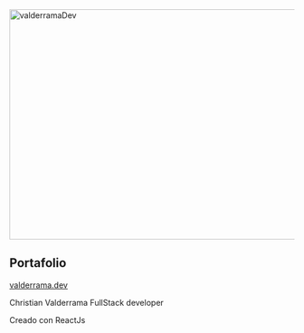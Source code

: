 
<!-- // "homepage": "https://valderrama.dev", -->
<img src="https://valderrama.dev/portada-valderramaDev2.jpg" alt="valderramaDev" width="838" height="407" >


## Portafolio

[valderrama.dev](https://valderrama.dev) 

Christian Valderrama
FullStack developer

Creado con ReactJs